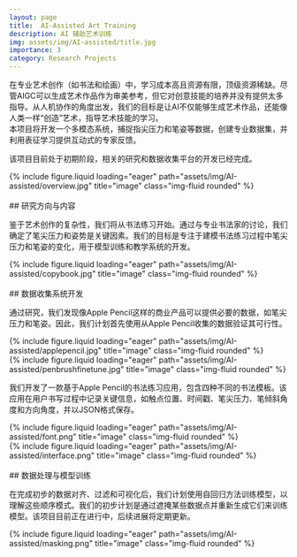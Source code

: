 ```yaml
---
layout: page
title:  AI-Assisted Art Training
description: AI 辅助艺术训练
img: assets/img/AI-assisted/title.jpg
importance: 3
category: Research Projects
---
```


在专业艺术创作（如书法和绘画）中，学习成本高且资源有限，顶级资源稀缺。尽管AIGC可以生成艺术作品作为审美参考，但它对创意技能的培养并没有提供太多指导。从人机协作的角度出发，我们的目标是让AI不仅能够生成艺术作品，还能像人类一样“创造”艺术，指导艺术技能的学习。  
本项目将开发一个多模态系统，捕捉指尖压力和笔姿等数据，创建专业数据集，并利用表征学习提供互动式的专家反馈。  

该项目目前处于初期阶段，相关的研究和数据收集平台的开发已经完成。

<div class="row">
    <div class="col-sm mt-3 mt-md-0">
        {% include figure.liquid loading="eager" path="assets/img/AI-assisted/overview.jpg" title="image" class="img-fluid rounded" %}
    </div>
</div>

<br>
## 研究方向与内容  

鉴于艺术创作的复杂性，我们将从书法练习开始。通过与专业书法家的讨论，我们确定了笔尖压力和姿势是关键因素。我们的目标是专注于建模书法练习过程中笔尖压力和笔姿的变化，用于模型训练和教学系统的开发。

<div class="row">
    <div class="col-sm mt-3 mt-md-0">
        {% include figure.liquid loading="eager" path="assets/img/AI-assisted/copybook.jpg" title="image" class="img-fluid rounded" %}
    </div>
</div>

<br>
## 数据收集系统开发  

通过研究，我们发现像Apple Pencil这样的商业产品可以提供必要的数据，如笔尖压力和笔姿。因此，我们计划首先使用从Apple Pencil收集的数据验证其可行性。

<div class="row">
    <div class="col-sm mt-3 mt-md-0">
        {% include figure.liquid loading="eager" path="assets/img/AI-assisted/applepencil.jpg" title="image" class="img-fluid rounded" %}
    </div>
</div>
<div class="row">
    <div class="col-sm mt-3 mt-md-0">
        {% include figure.liquid loading="eager" path="assets/img/AI-assisted/penbrushfinetune.jpg" title="image" class="img-fluid rounded" %}
    </div>
</div>

我们开发了一款基于Apple Pencil的书法练习应用，包含四种不同的书法模板。该应用在用户书写过程中记录关键信息，如触点位置、时间戳、笔尖压力、笔倾斜角度和方向角度，并以JSON格式保存。

<div class="row">
    <div class="col-sm-4 mt-3 mt-md-0">
        {% include figure.liquid loading="eager" path="assets/img/AI-assisted/font.png" title="image" class="img-fluid rounded" %}
    </div>
    <div class="col-sm-8 mt-3 mt-md-0">
        {% include figure.liquid loading="eager" path="assets/img/AI-assisted/interface.png" title="image" class="img-fluid rounded" %}
    </div>
</div>

<br>
## 数据处理与模型训练

在完成初步的数据对齐、过滤和可视化后，我们计划使用自回归方法训练模型，以理解这些顺序模式。我们的初步计划是通过遮掩某些数据点并重新生成它们来训练模型。该项目目前正在进行中，后续进展将定期更新。

<div class="row">
    <div class="col-sm mt-3 mt-md-0">
        {% include figure.liquid loading="eager" path="assets/img/AI-assisted/masking.png" title="image" class="img-fluid rounded" %}
    </div>
</div>